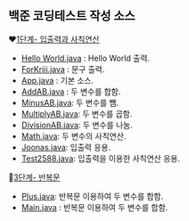 ## 백준 코딩테스트 작성 소스

❤[1단계- 입출력과 사칙연산](https://github.com/Ryuyeonjoo/study_javas/tree/master/src/Step1)

- [Hello World.java](https://github.com/Ryuyeonjoo/study_javas/blob/master/src/HelloWorld.java) : Hello World 출력.
- [ForKriii.java](https://github.com/Ryuyeonjoo/study_javas/blob/master/src/ForKriii.java) : 문구 출력.
- [App.java](https://github.com/Ryuyeonjoo/study_javas/blob/master/src/App.java) : 기본 소스.
- [AddAB.java](https://github.com/Ryuyeonjoo/study_javas/blob/master/src/AddAB.java) : 두 변수를 합함.
- [MinusAB.java](https://github.com/Ryuyeonjoo/study_javas/blob/master/src/MinusAB.java): 두 변수를 뺌.
- [MultiplyAB.java](https://github.com/Ryuyeonjoo/study_javas/blob/master/src/MultiplyAB.java): 두 변수를 곱함.
- [DivisionAB.java](https://github.com/Ryuyeonjoo/study_javas/blob/master/src/DivisionAB.java): 두 변수를 나눔.
- [Math.java](https://github.com/Ryuyeonjoo/study_javas/blob/master/src/Math.java): 두 변수의 사칙연산.
- [Joonas.java](https://github.com/Ryuyeonjoo/study_javas/blob/master/src/Joonas.java): 입출력 응용.
- [Test2588.java](https://github.com/Ryuyeonjoo/study_javas/blob/master/src/Step1/Test2588.java): 입출력을 이용한 사칙연산 응용.

🧡[3단계- 반복문](https://github.com/Ryuyeonjoo/study_javas/tree/master/src/Step3)

- [Plus.java](https://github.com/Ryuyeonjoo/study_javas/blob/master/src/Plus.java): 반복문 이용하여 두 변수를 합함.
- [Main.java](https://github.com/Ryuyeonjoo/study_javas/blob/master/src/Step3/Main.java) : 반복문 이용하여 두 변수를 합함.
